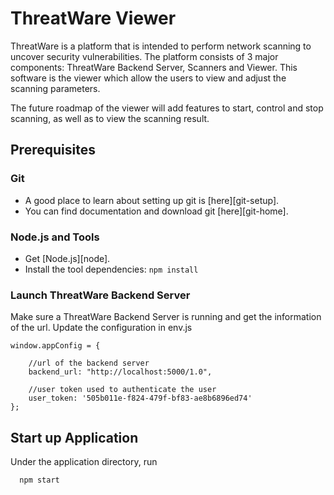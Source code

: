 # ThreatWare Viewer

ThreatWare is a platform that is intended to perform network scanning to uncover security vulnerabilities. The platform consists of 3 major components: ThreatWare Backend Server, Scanners and Viewer. This software is the viewer which allow the users to view and adjust the scanning parameters. 

The future roadmap of the viewer will add features to start, control and stop scanning, as well as to view the scanning result.


## Prerequisites

### Git

- A good place to learn about setting up git is [here][git-setup].
- You can find documentation and download git [here][git-home].

### Node.js and Tools

- Get [Node.js][node].
- Install the tool dependencies: `npm install`


### Launch ThreatWare Backend Server
Make sure a ThreatWare Backend Server is running and get the information of the url.
Update the configuration in env.js

```
window.appConfig = {

    //url of the backend server
    backend_url: "http://localhost:5000/1.0",

    //user token used to authenticate the user
    user_token: '505b011e-f824-479f-bf83-ae8b6896ed74'
};
```


## Start up Application
Under the application directory, run
```
  npm start
```
